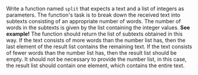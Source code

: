 Write a function named `split` that expects a text and a list of integers as parameters.
The function's task is to break down the received text into subtexts consisting of an appropriate number of words.
The number of words in the subtexts is given by the list containing the integer values. **See example!**
The function should return the list of subtexts obtained in this way.
If the text consists of more words than the number list has, then the last element of the result list contains the
remaining text.
If the text consists of fewer words than the number list has, then the result list should be empty.
It should not be necessary to provide the number list, in this case, the result list should contain one element, which
contains the entire text.
